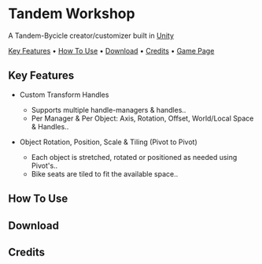 # Tandem Workshop
A Tandem-Bycicle creator/customizer built in [Unity](https://unity.com)

[Key Features](#key-features) • [How To Use](#how-to-use) • [Download](https://github.com/BugsAreFeatures/tandem-workshop/releases/latest) • [Credits](#credits) • [Game Page](https://bugsarefeatures.itch.io/tandemworkshop)

## Key Features
* Custom Transform Handles
  * Supports multiple handle-managers & handles..  
  * Per Manager & Per Object: Axis, Rotation, Offset, World/Local Space & Handles..

* Object Rotation, Position, Scale & Tiling (Pivot to Pivot)
  * Each object is stretched, rotated or positioned as needed using Pivot's..
  * Bike seats are tiled to fit the available space..

## How To Use

## Download

## Credits
